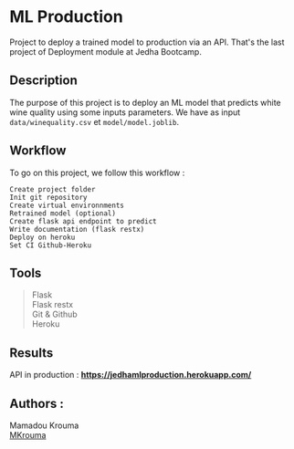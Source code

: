 # ML Production
Project to deploy a trained model to production via an API.
That's the last project of Deployment module at Jedha Bootcamp.

## Description
The purpose of this project is to deploy an ML model that predicts white wine quality using some inputs parameters. We have as input `data/winequality.csv` et `model/model.joblib`. 

## Workflow
To go on this project, we follow this workflow :
```workflow
Create project folder
Init git repository
Create virtual environnments
Retrained model (optional)
Create flask api endpoint to predict
Write documentation (flask restx)
Deploy on heroku
Set CI Github-Heroku
```

## Tools 
> Flask \
> Flask restx \
> Git & Github \
> Heroku

## Results
API in production : **https://jedhamlproduction.herokuapp.com/**

## Authors :
Mamadou Krouma \
[MKrouma](https://github.com/MKrouma)
